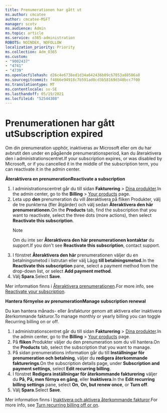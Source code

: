 ```yaml
---
title: Prenumerationen har gått ut
ms.author: cmcatee
author: cmcatee-MSFT
manager: scotv
ms.audience: Admin
ms.topic: article
ms.service: o365-administration
ROBOTS: NOINDEX, NOFOLLOW
localization_priority: Priority
ms.collection: Adm_O365
ms.custom:
- "9002437"
- "4741"
- "4739"
ms.openlocfilehash: d26c4e6738ed1d34a642436b09c67853a88586a8
ms.sourcegitcommit: f4866e94918c7b591ad0cd3b58169d340bcc7f00
ms.translationtype: MT
ms.contentlocale: sv-SE
ms.lasthandoff: 05/19/2021
ms.locfileid: "52544308"
---
```

# <a name="subscription-expired"></a><span data-ttu-id="63240-102">Prenumerationen har gått ut</span><span class="sxs-lookup"><span data-stu-id="63240-102">Subscription expired</span></span>

<span data-ttu-id="63240-103">Om din prenumeration upphör, inaktiveras av Microsoft eller om du har avbrutit den under en pågående prenumerationsperiod, kan du återaktivera den i administrationscentret.</span><span class="sxs-lookup"><span data-stu-id="63240-103">If your subscription expires, or was disabled by Microsoft, or if you cancelled it in the middle of the subscription term, you can reactivate it in the admin center.</span></span>

<span data-ttu-id="63240-104">**Återaktivera en prenumeration**</span><span class="sxs-lookup"><span data-stu-id="63240-104">**Reactivate a subscription**</span></span>

1. <span data-ttu-id="63240-105">I administrationscentret går du till sidan **Fakturering** > [Dina produkter](https://go.microsoft.com/fwlink/p/?linkid=842054).</span><span class="sxs-lookup"><span data-stu-id="63240-105">In the admin center, go to the **Billing** > [Your products](https://go.microsoft.com/fwlink/p/?linkid=842054) page.</span></span>
2. <span data-ttu-id="63240-106">Leta upp **den** prenumeration du vill återaktivera på fliken Produkter, välj de tre punkterna (fler åtgärder) och välj sedan **Återaktivera den här prenumerationen.**</span><span class="sxs-lookup"><span data-stu-id="63240-106">On the **Products** tab, find the subscription that you want to reactivate, select the three dots (more actions), then select **Reactivate this subscription**.</span></span>
    > [!NOTE]
    > <span data-ttu-id="63240-107">Om du inte ser **Återaktivera den här prenumerationen kontaktar** du support.</span><span class="sxs-lookup"><span data-stu-id="63240-107">If you don't see **Reactivate this subscription**, contact support.</span></span>
3. <span data-ttu-id="63240-108">I fönstret **Återaktivera den här** prenumerationen väljer du en betalningsmetod i listrutan eller välj Lägg **till betalningsmetod.**</span><span class="sxs-lookup"><span data-stu-id="63240-108">In the **Reactivate this subscription** pane, select a payment method from the drop-down list, or select **Add payment method**.</span></span>
4. <span data-ttu-id="63240-109">Välj **Spara**.</span><span class="sxs-lookup"><span data-stu-id="63240-109">Select **Save**.</span></span>

<span data-ttu-id="63240-110">Mer information finns i [Återaktivera prenumerationen](/microsoft-365/commerce/subscriptions/reactivate-your-subscription).</span><span class="sxs-lookup"><span data-stu-id="63240-110">For more info, see [Reactivate your subscription](/microsoft-365/commerce/subscriptions/reactivate-your-subscription).</span></span>

<span data-ttu-id="63240-111">**Hantera förnyelse av prenumeration**</span><span class="sxs-lookup"><span data-stu-id="63240-111">**Manage subscription renewal**</span></span>

<span data-ttu-id="63240-112">Du kan hantera månads- eller årsfakturor genom att aktivera eller inaktivera återkommande fakturor.</span><span class="sxs-lookup"><span data-stu-id="63240-112">To manage monthly or yearly billing you can toggle Recurring billing on or off.</span></span>

1. <span data-ttu-id="63240-113">I administrationscentret går du till sidan **Fakturering** > [Dina produkter](https://go.microsoft.com/fwlink/p/?linkid=842054).</span><span class="sxs-lookup"><span data-stu-id="63240-113">In the admin center, go to the **Billing** > [Your products](https://go.microsoft.com/fwlink/p/?linkid=842054) page.</span></span>
2. <span data-ttu-id="63240-114">På **fliken** Produkter väljer du den prenumeration som du vill hantera.</span><span class="sxs-lookup"><span data-stu-id="63240-114">On the **Products** tab, select the subscription that you want to manage.</span></span>
3. <span data-ttu-id="63240-115">På sidan prenumerations information går du till **Inställningar för prenumeration och betalning**, väljer du **redigera återkommande fakturerings**.</span><span class="sxs-lookup"><span data-stu-id="63240-115">On the subscription details page, under **Subscription and payment settings**, select **Edit recurring billing**.</span></span>
4. <span data-ttu-id="63240-116">I fönstret **Redigera inställningar för återkommande fakturering** väljer du **På**, **På, men förnya en gång**, eller **Inaktivera**.</span><span class="sxs-lookup"><span data-stu-id="63240-116">In the **Edit recurring billing settings** pane, select **On**, **On, but renew once**, or **Turn off**.</span></span>
5. <span data-ttu-id="63240-117">Välj **Spara**.</span><span class="sxs-lookup"><span data-stu-id="63240-117">Select **Save**.</span></span>

<span data-ttu-id="63240-118">Mer information finns i [Inaktivera och aktivera återkommande fakturor](/microsoft-365/commerce/subscriptions/renew-your-subscription#turn-recurring-billing-off-or-on).</span><span class="sxs-lookup"><span data-stu-id="63240-118">For more info, see [Turn recurring billing off or on](/microsoft-365/commerce/subscriptions/renew-your-subscription#turn-recurring-billing-off-or-on).</span></span>